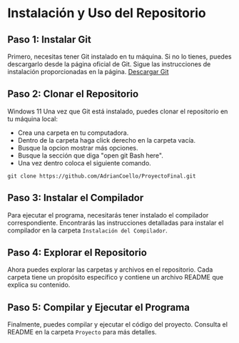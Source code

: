 # Instalación y Uso del Repositorio

## Paso 1: Instalar Git

Primero, necesitas tener Git instalado en tu máquina. Si no lo tienes, puedes descargarlo desde la página oficial de Git. Sigue las instrucciones de instalación proporcionadas en la página.
[Descargar Git](https://git-scm.com/downloads)
## Paso 2: Clonar el Repositorio
Windows 11
Una vez que Git está instalado, puedes clonar el repositorio en tu máquina local: 
- Crea una carpeta en tu computadora. 
- Dentro de la carpeta haga click derecho en la carpeta vacía.
- Busque la opcion mostrar más opciones.
- Busque la sección que diga "open git Bash here".
- Una vez dentro coloca el siguiente comando.
```
git clone https://github.com/AdrianCoello/ProyectoFinal.git

```
## Paso 3: Instalar el Compilador

Para ejecutar el programa, necesitarás tener instalado el compilador correspondiente. Encontrarás las instrucciones detalladas para instalar el compilador en la carpeta `Instalación del Compilador`.

## Paso 4: Explorar el Repositorio

Ahora puedes explorar las carpetas y archivos en el repositorio. Cada carpeta tiene un propósito específico y contiene un archivo README que explica su contenido.

## Paso 5: Compilar y Ejecutar el Programa

Finalmente, puedes compilar y ejecutar el código del proyecto. Consulta el README en la carpeta `Proyecto` para más detalles.

